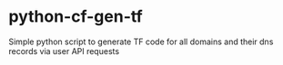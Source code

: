 # python-cf-gen-tf
Simple python script to generate TF code for all domains and their dns records via user API requests

